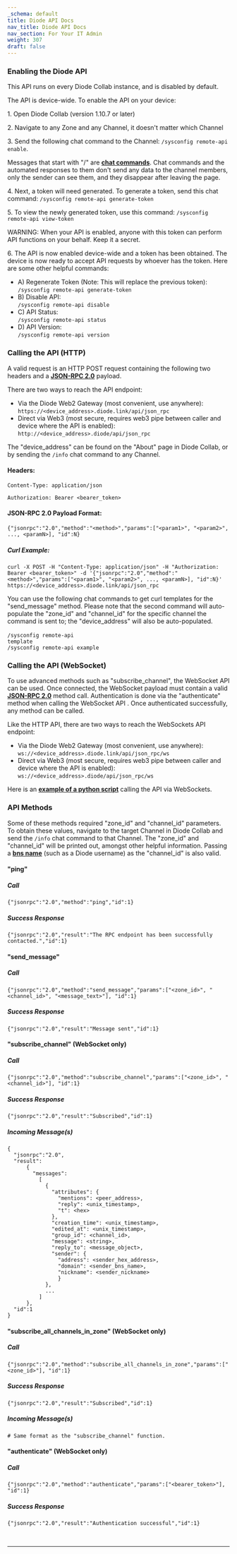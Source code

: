 ```yaml
---
_schema: default
title: Diode API Docs
nav_title: Diode API Docs
nav_section: For Your IT Admin
weight: 307
draft: false
---
```

### **Enabling the Diode API**

This API runs on every Diode Collab instance, and is disabled by default.

The API is device-wide. To enable the API on your device:

1\. Open Diode Collab (version 1.10.7 or later)

2\. Navigate to any Zone and any Channel, it doesn't matter which Channel

3\. Send the following chat command to the Channel: `/sysconfig remote-api enable`.

Messages that start with "/" are [**chat commands**](https://app.docs.diode.io/docs/features/chat-commands/). Chat commands and the automated responses to them don't send any data to the channel members, only the sender can see them, and they disappear after leaving the page.

4\. Next, a token will need generated. To generate a token, send this chat command: `/sysconfig remote-api generate-token`

5\. To view the newly generated token, use this command: `/sysconfig remote-api view-token`

WARNING: When your API is enabled, anyone with this token can perform API functions on your behalf. Keep it a secret.

6\. The API is now enabled device-wide and a token has been obtained. The device is now ready to accept API requests by whoever has the token. Here are some other helpful commands:

* A) Regenerate Token (Note: This will replace the previous token):<br>`/sysconfig remote-api generate-token`
* B) Disable API:<br>`/sysconfig remote-api disable`
* C) API Status:<br>`/sysconfig remote-api status`
* D) API Version:<br>`/sysconfig remote-api version`

### **Calling the API (HTTP)**

A valid request is an HTTP POST request containing the following two headers and a <a href="https://www.jsonrpc.org/specification#response_object" target="_blank" rel="noopener"><strong>JSON-RPC 2.0</strong></a> payload.

There are two ways to reach the API endpoint:

* Via the Diode Web2 Gateway (most convenient, use anywhere):<br>`https://<device_address>.diode.link/api/json_rpc`
* Direct via Web3 (most secure, requires web3 pipe between caller and device where the API is enabled):<br>`http://<device_address>.diode/api/json_rpc`

The "device\_address" can be found on the "About" page in Diode Collab, or by sending the `/info` chat command to any Channel.

#### **Headers:**

`Content-Type: application/json`

`Authorization: Bearer <bearer_token>`

#### **JSON-RPC 2.0 Payload Format:**

`{"jsonrpc":"2.0","method":"<method>","params":["<param1>", "<param2>", ..., <paramN>], "id":N}`

##### **Curl Example:**

```
curl -X POST -H "Content-Type: application/json" -H "Authorization: Bearer <bearer_token>" -d '{"jsonrpc":"2.0","method":"<method>","params":["<param1>", "<param2>", ..., <paramN>], "id":N}' https://<device_address>.diode.link/api/json_rpc
```

You can use the following chat commands to get curl templates for the "send\_message" method. Please note that the second command will auto-populate the "zone\_id" and "channel\_id" for the specific channel the command is sent to; the "device\_address" will also be auto-populated.<br><br><code>/sysconfig remote-api template<br />/sysconfig remote-api example</code>

### **Calling the API (WebSocket)**

To use advanced methods such as "subscribe\_channel", the WebSocket API can be used. Once connected, the WebSocket payload must contain a valid <a href="https://www.jsonrpc.org/specification#response_object" target="_blank" rel="noopener"><strong>JSON-RPC 2.0</strong></a> method call. Authentication is done via the "authenticate" method when calling the WebSocket API . Once authenticated successfully, any method can be called.

Like the HTTP API, there are two ways to reach the WebSockets API endpoint:

* Via the Diode Web2 Gateway (most convenient, use anywhere):<br>`ws://<device_address>.diode.link/api/json_rpc/ws`
* Direct via Web3 (most secure, requires web3 pipe between caller and device where the API is enabled):<br>`ws://<device_address>.diode/api/json_rpc/ws`

Here is an <a href="https://app.docs.diode.io/pythonscript/diode-websocket-api-python-example-subscribe-channel/" target="_blank" rel="noopener"><strong>example of a python script</strong></a> calling the API via WebSockets.

### **API Methods**

Some of these methods required "zone\_id" and "channel\_id" parameters. To obtain these values, navigate to the target Channel in Diode Collab and send the `/info` chat command to that Channel. The "zone\_id" and "channel\_id" will be printed out, amongst other helpful information. Passing a <a href="https://network.docs.diode.io/docs/faq/what-is-bns/" target="_blank" rel="noopener"><strong>bns name</strong></a> (such as a Diode username) as the "channel\_id" is also valid.

#### **"ping"**

##### **Call**

```
{"jsonrpc":"2.0","method":"ping","id":1}
```

##### **Success Response**

```
{"jsonrpc":"2.0","result":"The RPC endpoint has been successfully contacted.","id":1}
```

#### **"send\_message"**

##### **Call**

```
{"jsonrpc":"2.0","method":"send_message","params":["<zone_id>", "<channel_id>", "<message_text>"], "id":1}
```

##### **Success Response**

```
{"jsonrpc":"2.0","result":"Message sent","id":1}
```

#### **"subscribe\_channel" (WebSocket only)**

##### **Call**

```
{"jsonrpc":"2.0","method":"subscribe_channel","params":["<zone_id>", "<channel_id>"], "id":1}
```

##### **Success Response**

```
{"jsonrpc":"2.0","result":"Subscribed","id":1}
```

##### **Incoming Message(s)**

```
{
  "jsonrpc":"2.0",
  "result":
      {
        "messages":
          [
            {
              "attributes": {
                "mentions": <peer_address>,
                "reply": <unix_timestamp>,
                "t": <hex>
              },
              "creation_time": <unix_timestamp>,
              "edited_at": <unix_timestamp>,
              "group_id": <channel_id>,
              "message": <string>,
              "reply_to": <message_object>,
              "sender": {
                "address": <sender_hex_address>,
                "domain": <sender_bns_name>,
                "nickname": <sender_nickname>
                }
            },
            ...
          ]
      },
  "id":1
}
```

#### **"subscribe\_all\_channels\_in\_zone" (WebSocket only)**

##### **Call**

```
{"jsonrpc":"2.0","method":"subscribe_all_channels_in_zone","params":["<zone_id>"], "id":1}
```

##### **Success Response**

```
{"jsonrpc":"2.0","result":"Subscribed","id":1}
```

##### **Incoming Message(s)**

```
# Same format as the "subscribe_channel" function.
```

#### **"authenticate" (WebSocket only)**

##### **Call**

```
{"jsonrpc":"2.0","method":"authenticate","params":["<bearer_token>"], "id":1}
```

##### **Success Response**

```
{"jsonrpc":"2.0","result":"Authentication successful","id":1}
```

&nbsp;

---

&nbsp;